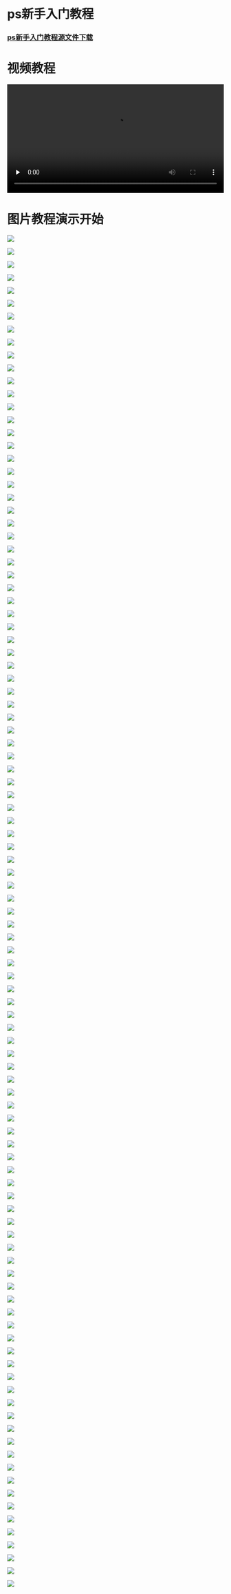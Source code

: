# ps新手入门教程

### [ps新手入门教程源文件下载](https://dev.onti.net/down/CDN/Files/2019/10/13/ps%E6%96%B0%E6%89%8B%E5%85%A5%E9%97%A8%E6%95%99%E7%A8%8B.ppt)

# 视频教程

<video id="video" controls="" preload="none" width="100%">
	<source id="mp4" src="https://dev.onti.net/down/CDN/Files/2019/10/13/ps%E6%96%B0%E6%89%8B%E5%85%A5%E9%97%A8%E6%95%99%E7%A8%8B.mp4" type="video/mp4">
</video>

# 图片教程演示开始

![](https://dev.onti.net/view/CDN/Imgs/2019/10/13/ps%E6%96%B0%E6%89%8B%E5%85%A5%E9%97%A8%E6%95%99%E7%A8%8B/%E5%B9%BB%E7%81%AF%E7%89%871.JPG)<br>

![](https://dev.onti.net/view/CDN/Imgs/2019/10/13/ps%E6%96%B0%E6%89%8B%E5%85%A5%E9%97%A8%E6%95%99%E7%A8%8B/%E5%B9%BB%E7%81%AF%E7%89%872.JPG)<br>

![](https://dev.onti.net/view/CDN/Imgs/2019/10/13/ps%E6%96%B0%E6%89%8B%E5%85%A5%E9%97%A8%E6%95%99%E7%A8%8B/%E5%B9%BB%E7%81%AF%E7%89%873.JPG)<br>

![](https://dev.onti.net/view/CDN/Imgs/2019/10/13/ps%E6%96%B0%E6%89%8B%E5%85%A5%E9%97%A8%E6%95%99%E7%A8%8B/%E5%B9%BB%E7%81%AF%E7%89%874.JPG)<br>

![](https://dev.onti.net/view/CDN/Imgs/2019/10/13/ps%E6%96%B0%E6%89%8B%E5%85%A5%E9%97%A8%E6%95%99%E7%A8%8B/%E5%B9%BB%E7%81%AF%E7%89%875.JPG)<br>

![](https://dev.onti.net/view/CDN/Imgs/2019/10/13/ps%E6%96%B0%E6%89%8B%E5%85%A5%E9%97%A8%E6%95%99%E7%A8%8B/%E5%B9%BB%E7%81%AF%E7%89%876.JPG)<br>

![](https://dev.onti.net/view/CDN/Imgs/2019/10/13/ps%E6%96%B0%E6%89%8B%E5%85%A5%E9%97%A8%E6%95%99%E7%A8%8B/%E5%B9%BB%E7%81%AF%E7%89%877.JPG)<br>

![](https://dev.onti.net/view/CDN/Imgs/2019/10/13/ps%E6%96%B0%E6%89%8B%E5%85%A5%E9%97%A8%E6%95%99%E7%A8%8B/%E5%B9%BB%E7%81%AF%E7%89%878.JPG)<br>

![](https://dev.onti.net/view/CDN/Imgs/2019/10/13/ps%E6%96%B0%E6%89%8B%E5%85%A5%E9%97%A8%E6%95%99%E7%A8%8B/%E5%B9%BB%E7%81%AF%E7%89%879.JPG)<br>

![](https://dev.onti.net/view/CDN/Imgs/2019/10/13/ps%E6%96%B0%E6%89%8B%E5%85%A5%E9%97%A8%E6%95%99%E7%A8%8B/%E5%B9%BB%E7%81%AF%E7%89%8710.JPG)<br>

![](https://dev.onti.net/view/CDN/Imgs/2019/10/13/ps%E6%96%B0%E6%89%8B%E5%85%A5%E9%97%A8%E6%95%99%E7%A8%8B/%E5%B9%BB%E7%81%AF%E7%89%8711.JPG)<br>

![](https://dev.onti.net/view/CDN/Imgs/2019/10/13/ps%E6%96%B0%E6%89%8B%E5%85%A5%E9%97%A8%E6%95%99%E7%A8%8B/%E5%B9%BB%E7%81%AF%E7%89%8712.JPG)<br>

![](https://dev.onti.net/view/CDN/Imgs/2019/10/13/ps%E6%96%B0%E6%89%8B%E5%85%A5%E9%97%A8%E6%95%99%E7%A8%8B/%E5%B9%BB%E7%81%AF%E7%89%8713.JPG)<br>

![](https://dev.onti.net/view/CDN/Imgs/2019/10/13/ps%E6%96%B0%E6%89%8B%E5%85%A5%E9%97%A8%E6%95%99%E7%A8%8B/%E5%B9%BB%E7%81%AF%E7%89%8714.JPG)<br>

![](https://dev.onti.net/view/CDN/Imgs/2019/10/13/ps%E6%96%B0%E6%89%8B%E5%85%A5%E9%97%A8%E6%95%99%E7%A8%8B/%E5%B9%BB%E7%81%AF%E7%89%8715.JPG)<br>

![](https://dev.onti.net/view/CDN/Imgs/2019/10/13/ps%E6%96%B0%E6%89%8B%E5%85%A5%E9%97%A8%E6%95%99%E7%A8%8B/%E5%B9%BB%E7%81%AF%E7%89%8716.JPG)<br>

![](https://dev.onti.net/view/CDN/Imgs/2019/10/13/ps%E6%96%B0%E6%89%8B%E5%85%A5%E9%97%A8%E6%95%99%E7%A8%8B/%E5%B9%BB%E7%81%AF%E7%89%8717.JPG)<br>

![](https://dev.onti.net/view/CDN/Imgs/2019/10/13/ps%E6%96%B0%E6%89%8B%E5%85%A5%E9%97%A8%E6%95%99%E7%A8%8B/%E5%B9%BB%E7%81%AF%E7%89%8718.JPG)<br>

![](https://dev.onti.net/view/CDN/Imgs/2019/10/13/ps%E6%96%B0%E6%89%8B%E5%85%A5%E9%97%A8%E6%95%99%E7%A8%8B/%E5%B9%BB%E7%81%AF%E7%89%8719.JPG)<br>

![](https://dev.onti.net/view/CDN/Imgs/2019/10/13/ps%E6%96%B0%E6%89%8B%E5%85%A5%E9%97%A8%E6%95%99%E7%A8%8B/%E5%B9%BB%E7%81%AF%E7%89%8720.JPG)<br>

![](https://dev.onti.net/view/CDN/Imgs/2019/10/13/ps%E6%96%B0%E6%89%8B%E5%85%A5%E9%97%A8%E6%95%99%E7%A8%8B/%E5%B9%BB%E7%81%AF%E7%89%8721.JPG)<br>

![](https://dev.onti.net/view/CDN/Imgs/2019/10/13/ps%E6%96%B0%E6%89%8B%E5%85%A5%E9%97%A8%E6%95%99%E7%A8%8B/%E5%B9%BB%E7%81%AF%E7%89%8722.JPG)<br>

![](https://dev.onti.net/view/CDN/Imgs/2019/10/13/ps%E6%96%B0%E6%89%8B%E5%85%A5%E9%97%A8%E6%95%99%E7%A8%8B/%E5%B9%BB%E7%81%AF%E7%89%8723.JPG)<br>

![](https://dev.onti.net/view/CDN/Imgs/2019/10/13/ps%E6%96%B0%E6%89%8B%E5%85%A5%E9%97%A8%E6%95%99%E7%A8%8B/%E5%B9%BB%E7%81%AF%E7%89%8724.JPG)<br>

![](https://dev.onti.net/view/CDN/Imgs/2019/10/13/ps%E6%96%B0%E6%89%8B%E5%85%A5%E9%97%A8%E6%95%99%E7%A8%8B/%E5%B9%BB%E7%81%AF%E7%89%8725.JPG)<br>

![](https://dev.onti.net/view/CDN/Imgs/2019/10/13/ps%E6%96%B0%E6%89%8B%E5%85%A5%E9%97%A8%E6%95%99%E7%A8%8B/%E5%B9%BB%E7%81%AF%E7%89%8726.JPG)<br>

![](https://dev.onti.net/view/CDN/Imgs/2019/10/13/ps%E6%96%B0%E6%89%8B%E5%85%A5%E9%97%A8%E6%95%99%E7%A8%8B/%E5%B9%BB%E7%81%AF%E7%89%8727.JPG)<br>

![](https://dev.onti.net/view/CDN/Imgs/2019/10/13/ps%E6%96%B0%E6%89%8B%E5%85%A5%E9%97%A8%E6%95%99%E7%A8%8B/%E5%B9%BB%E7%81%AF%E7%89%8728.JPG)<br>

![](https://dev.onti.net/view/CDN/Imgs/2019/10/13/ps%E6%96%B0%E6%89%8B%E5%85%A5%E9%97%A8%E6%95%99%E7%A8%8B/%E5%B9%BB%E7%81%AF%E7%89%8729.JPG)<br>

![](https://dev.onti.net/view/CDN/Imgs/2019/10/13/ps%E6%96%B0%E6%89%8B%E5%85%A5%E9%97%A8%E6%95%99%E7%A8%8B/%E5%B9%BB%E7%81%AF%E7%89%8730.JPG)<br>

![](https://dev.onti.net/view/CDN/Imgs/2019/10/13/ps%E6%96%B0%E6%89%8B%E5%85%A5%E9%97%A8%E6%95%99%E7%A8%8B/%E5%B9%BB%E7%81%AF%E7%89%8731.JPG)<br>

![](https://dev.onti.net/view/CDN/Imgs/2019/10/13/ps%E6%96%B0%E6%89%8B%E5%85%A5%E9%97%A8%E6%95%99%E7%A8%8B/%E5%B9%BB%E7%81%AF%E7%89%8732.JPG)<br>

![](https://dev.onti.net/view/CDN/Imgs/2019/10/13/ps%E6%96%B0%E6%89%8B%E5%85%A5%E9%97%A8%E6%95%99%E7%A8%8B/%E5%B9%BB%E7%81%AF%E7%89%8733.JPG)<br>

![](https://dev.onti.net/view/CDN/Imgs/2019/10/13/ps%E6%96%B0%E6%89%8B%E5%85%A5%E9%97%A8%E6%95%99%E7%A8%8B/%E5%B9%BB%E7%81%AF%E7%89%8734.JPG)<br>

![](https://dev.onti.net/view/CDN/Imgs/2019/10/13/ps%E6%96%B0%E6%89%8B%E5%85%A5%E9%97%A8%E6%95%99%E7%A8%8B/%E5%B9%BB%E7%81%AF%E7%89%8735.JPG)<br>

![](https://dev.onti.net/view/CDN/Imgs/2019/10/13/ps%E6%96%B0%E6%89%8B%E5%85%A5%E9%97%A8%E6%95%99%E7%A8%8B/%E5%B9%BB%E7%81%AF%E7%89%8736.JPG)<br>

![](https://dev.onti.net/view/CDN/Imgs/2019/10/13/ps%E6%96%B0%E6%89%8B%E5%85%A5%E9%97%A8%E6%95%99%E7%A8%8B/%E5%B9%BB%E7%81%AF%E7%89%8737.JPG)<br>

![](https://dev.onti.net/view/CDN/Imgs/2019/10/13/ps%E6%96%B0%E6%89%8B%E5%85%A5%E9%97%A8%E6%95%99%E7%A8%8B/%E5%B9%BB%E7%81%AF%E7%89%8738.JPG)<br>

![](https://dev.onti.net/view/CDN/Imgs/2019/10/13/ps%E6%96%B0%E6%89%8B%E5%85%A5%E9%97%A8%E6%95%99%E7%A8%8B/%E5%B9%BB%E7%81%AF%E7%89%8739.JPG)<br>

![](https://dev.onti.net/view/CDN/Imgs/2019/10/13/ps%E6%96%B0%E6%89%8B%E5%85%A5%E9%97%A8%E6%95%99%E7%A8%8B/%E5%B9%BB%E7%81%AF%E7%89%8740.JPG)<br>

![](https://dev.onti.net/view/CDN/Imgs/2019/10/13/ps%E6%96%B0%E6%89%8B%E5%85%A5%E9%97%A8%E6%95%99%E7%A8%8B/%E5%B9%BB%E7%81%AF%E7%89%8741.JPG)<br>

![](https://dev.onti.net/view/CDN/Imgs/2019/10/13/ps%E6%96%B0%E6%89%8B%E5%85%A5%E9%97%A8%E6%95%99%E7%A8%8B/%E5%B9%BB%E7%81%AF%E7%89%8742.JPG)<br>

![](https://dev.onti.net/view/CDN/Imgs/2019/10/13/ps%E6%96%B0%E6%89%8B%E5%85%A5%E9%97%A8%E6%95%99%E7%A8%8B/%E5%B9%BB%E7%81%AF%E7%89%8743.JPG)<br>

![](https://dev.onti.net/view/CDN/Imgs/2019/10/13/ps%E6%96%B0%E6%89%8B%E5%85%A5%E9%97%A8%E6%95%99%E7%A8%8B/%E5%B9%BB%E7%81%AF%E7%89%8744.JPG)<br>

![](https://dev.onti.net/view/CDN/Imgs/2019/10/13/ps%E6%96%B0%E6%89%8B%E5%85%A5%E9%97%A8%E6%95%99%E7%A8%8B/%E5%B9%BB%E7%81%AF%E7%89%8745.JPG)<br>

![](https://dev.onti.net/view/CDN/Imgs/2019/10/13/ps%E6%96%B0%E6%89%8B%E5%85%A5%E9%97%A8%E6%95%99%E7%A8%8B/%E5%B9%BB%E7%81%AF%E7%89%8746.JPG)<br>

![](https://dev.onti.net/view/CDN/Imgs/2019/10/13/ps%E6%96%B0%E6%89%8B%E5%85%A5%E9%97%A8%E6%95%99%E7%A8%8B/%E5%B9%BB%E7%81%AF%E7%89%8747.JPG)<br>

![](https://dev.onti.net/view/CDN/Imgs/2019/10/13/ps%E6%96%B0%E6%89%8B%E5%85%A5%E9%97%A8%E6%95%99%E7%A8%8B/%E5%B9%BB%E7%81%AF%E7%89%8748.JPG)<br>

![](https://dev.onti.net/view/CDN/Imgs/2019/10/13/ps%E6%96%B0%E6%89%8B%E5%85%A5%E9%97%A8%E6%95%99%E7%A8%8B/%E5%B9%BB%E7%81%AF%E7%89%8749.JPG)<br>

![](https://dev.onti.net/view/CDN/Imgs/2019/10/13/ps%E6%96%B0%E6%89%8B%E5%85%A5%E9%97%A8%E6%95%99%E7%A8%8B/%E5%B9%BB%E7%81%AF%E7%89%8750.JPG)<br>

![](https://dev.onti.net/view/CDN/Imgs/2019/10/13/ps%E6%96%B0%E6%89%8B%E5%85%A5%E9%97%A8%E6%95%99%E7%A8%8B/%E5%B9%BB%E7%81%AF%E7%89%8751.JPG)<br>

![](https://dev.onti.net/view/CDN/Imgs/2019/10/13/ps%E6%96%B0%E6%89%8B%E5%85%A5%E9%97%A8%E6%95%99%E7%A8%8B/%E5%B9%BB%E7%81%AF%E7%89%8752.JPG)<br>

![](https://dev.onti.net/view/CDN/Imgs/2019/10/13/ps%E6%96%B0%E6%89%8B%E5%85%A5%E9%97%A8%E6%95%99%E7%A8%8B/%E5%B9%BB%E7%81%AF%E7%89%8753.JPG)<br>

![](https://dev.onti.net/view/CDN/Imgs/2019/10/13/ps%E6%96%B0%E6%89%8B%E5%85%A5%E9%97%A8%E6%95%99%E7%A8%8B/%E5%B9%BB%E7%81%AF%E7%89%8754.JPG)<br>

![](https://dev.onti.net/view/CDN/Imgs/2019/10/13/ps%E6%96%B0%E6%89%8B%E5%85%A5%E9%97%A8%E6%95%99%E7%A8%8B/%E5%B9%BB%E7%81%AF%E7%89%8755.JPG)<br>

![](https://dev.onti.net/view/CDN/Imgs/2019/10/13/ps%E6%96%B0%E6%89%8B%E5%85%A5%E9%97%A8%E6%95%99%E7%A8%8B/%E5%B9%BB%E7%81%AF%E7%89%8756.JPG)<br>

![](https://dev.onti.net/view/CDN/Imgs/2019/10/13/ps%E6%96%B0%E6%89%8B%E5%85%A5%E9%97%A8%E6%95%99%E7%A8%8B/%E5%B9%BB%E7%81%AF%E7%89%8757.JPG)<br>

![](https://dev.onti.net/view/CDN/Imgs/2019/10/13/ps%E6%96%B0%E6%89%8B%E5%85%A5%E9%97%A8%E6%95%99%E7%A8%8B/%E5%B9%BB%E7%81%AF%E7%89%8758.JPG)<br>

![](https://dev.onti.net/view/CDN/Imgs/2019/10/13/ps%E6%96%B0%E6%89%8B%E5%85%A5%E9%97%A8%E6%95%99%E7%A8%8B/%E5%B9%BB%E7%81%AF%E7%89%8759.JPG)<br>

![](https://dev.onti.net/view/CDN/Imgs/2019/10/13/ps%E6%96%B0%E6%89%8B%E5%85%A5%E9%97%A8%E6%95%99%E7%A8%8B/%E5%B9%BB%E7%81%AF%E7%89%8760.JPG)<br>

![](https://dev.onti.net/view/CDN/Imgs/2019/10/13/ps%E6%96%B0%E6%89%8B%E5%85%A5%E9%97%A8%E6%95%99%E7%A8%8B/%E5%B9%BB%E7%81%AF%E7%89%8761.JPG)<br>

![](https://dev.onti.net/view/CDN/Imgs/2019/10/13/ps%E6%96%B0%E6%89%8B%E5%85%A5%E9%97%A8%E6%95%99%E7%A8%8B/%E5%B9%BB%E7%81%AF%E7%89%8762.JPG)<br>

![](https://dev.onti.net/view/CDN/Imgs/2019/10/13/ps%E6%96%B0%E6%89%8B%E5%85%A5%E9%97%A8%E6%95%99%E7%A8%8B/%E5%B9%BB%E7%81%AF%E7%89%8763.JPG)<br>

![](https://dev.onti.net/view/CDN/Imgs/2019/10/13/ps%E6%96%B0%E6%89%8B%E5%85%A5%E9%97%A8%E6%95%99%E7%A8%8B/%E5%B9%BB%E7%81%AF%E7%89%8764.JPG)<br>

![](https://dev.onti.net/view/CDN/Imgs/2019/10/13/ps%E6%96%B0%E6%89%8B%E5%85%A5%E9%97%A8%E6%95%99%E7%A8%8B/%E5%B9%BB%E7%81%AF%E7%89%8765.JPG)<br>

![](https://dev.onti.net/view/CDN/Imgs/2019/10/13/ps%E6%96%B0%E6%89%8B%E5%85%A5%E9%97%A8%E6%95%99%E7%A8%8B/%E5%B9%BB%E7%81%AF%E7%89%8766.JPG)<br>

![](https://dev.onti.net/view/CDN/Imgs/2019/10/13/ps%E6%96%B0%E6%89%8B%E5%85%A5%E9%97%A8%E6%95%99%E7%A8%8B/%E5%B9%BB%E7%81%AF%E7%89%8767.JPG)<br>

![](https://dev.onti.net/view/CDN/Imgs/2019/10/13/ps%E6%96%B0%E6%89%8B%E5%85%A5%E9%97%A8%E6%95%99%E7%A8%8B/%E5%B9%BB%E7%81%AF%E7%89%8768.JPG)<br>

![](https://dev.onti.net/view/CDN/Imgs/2019/10/13/ps%E6%96%B0%E6%89%8B%E5%85%A5%E9%97%A8%E6%95%99%E7%A8%8B/%E5%B9%BB%E7%81%AF%E7%89%8769.JPG)<br>

![](https://dev.onti.net/view/CDN/Imgs/2019/10/13/ps%E6%96%B0%E6%89%8B%E5%85%A5%E9%97%A8%E6%95%99%E7%A8%8B/%E5%B9%BB%E7%81%AF%E7%89%8770.JPG)<br>

![](https://dev.onti.net/view/CDN/Imgs/2019/10/13/ps%E6%96%B0%E6%89%8B%E5%85%A5%E9%97%A8%E6%95%99%E7%A8%8B/%E5%B9%BB%E7%81%AF%E7%89%8771.JPG)<br>

![](https://dev.onti.net/view/CDN/Imgs/2019/10/13/ps%E6%96%B0%E6%89%8B%E5%85%A5%E9%97%A8%E6%95%99%E7%A8%8B/%E5%B9%BB%E7%81%AF%E7%89%8772.JPG)<br>

![](https://dev.onti.net/view/CDN/Imgs/2019/10/13/ps%E6%96%B0%E6%89%8B%E5%85%A5%E9%97%A8%E6%95%99%E7%A8%8B/%E5%B9%BB%E7%81%AF%E7%89%8773.JPG)<br>

![](https://dev.onti.net/view/CDN/Imgs/2019/10/13/ps%E6%96%B0%E6%89%8B%E5%85%A5%E9%97%A8%E6%95%99%E7%A8%8B/%E5%B9%BB%E7%81%AF%E7%89%8774.JPG)<br>

![](https://dev.onti.net/view/CDN/Imgs/2019/10/13/ps%E6%96%B0%E6%89%8B%E5%85%A5%E9%97%A8%E6%95%99%E7%A8%8B/%E5%B9%BB%E7%81%AF%E7%89%8775.JPG)<br>

![](https://dev.onti.net/view/CDN/Imgs/2019/10/13/ps%E6%96%B0%E6%89%8B%E5%85%A5%E9%97%A8%E6%95%99%E7%A8%8B/%E5%B9%BB%E7%81%AF%E7%89%8776.JPG)<br>

![](https://dev.onti.net/view/CDN/Imgs/2019/10/13/ps%E6%96%B0%E6%89%8B%E5%85%A5%E9%97%A8%E6%95%99%E7%A8%8B/%E5%B9%BB%E7%81%AF%E7%89%8777.JPG)<br>

![](https://dev.onti.net/view/CDN/Imgs/2019/10/13/ps%E6%96%B0%E6%89%8B%E5%85%A5%E9%97%A8%E6%95%99%E7%A8%8B/%E5%B9%BB%E7%81%AF%E7%89%8778.JPG)<br>

![](https://dev.onti.net/view/CDN/Imgs/2019/10/13/ps%E6%96%B0%E6%89%8B%E5%85%A5%E9%97%A8%E6%95%99%E7%A8%8B/%E5%B9%BB%E7%81%AF%E7%89%8779.JPG)<br>

![](https://dev.onti.net/view/CDN/Imgs/2019/10/13/ps%E6%96%B0%E6%89%8B%E5%85%A5%E9%97%A8%E6%95%99%E7%A8%8B/%E5%B9%BB%E7%81%AF%E7%89%8780.JPG)<br>

![](https://dev.onti.net/view/CDN/Imgs/2019/10/13/ps%E6%96%B0%E6%89%8B%E5%85%A5%E9%97%A8%E6%95%99%E7%A8%8B/%E5%B9%BB%E7%81%AF%E7%89%8781.JPG)<br>

![](https://dev.onti.net/view/CDN/Imgs/2019/10/13/ps%E6%96%B0%E6%89%8B%E5%85%A5%E9%97%A8%E6%95%99%E7%A8%8B/%E5%B9%BB%E7%81%AF%E7%89%8782.JPG)<br>

![](https://dev.onti.net/view/CDN/Imgs/2019/10/13/ps%E6%96%B0%E6%89%8B%E5%85%A5%E9%97%A8%E6%95%99%E7%A8%8B/%E5%B9%BB%E7%81%AF%E7%89%8783.JPG)<br>

![](https://dev.onti.net/view/CDN/Imgs/2019/10/13/ps%E6%96%B0%E6%89%8B%E5%85%A5%E9%97%A8%E6%95%99%E7%A8%8B/%E5%B9%BB%E7%81%AF%E7%89%8784.JPG)<br>

![](https://dev.onti.net/view/CDN/Imgs/2019/10/13/ps%E6%96%B0%E6%89%8B%E5%85%A5%E9%97%A8%E6%95%99%E7%A8%8B/%E5%B9%BB%E7%81%AF%E7%89%8785.JPG)<br>

![](https://dev.onti.net/view/CDN/Imgs/2019/10/13/ps%E6%96%B0%E6%89%8B%E5%85%A5%E9%97%A8%E6%95%99%E7%A8%8B/%E5%B9%BB%E7%81%AF%E7%89%8786.JPG)<br>

![](https://dev.onti.net/view/CDN/Imgs/2019/10/13/ps%E6%96%B0%E6%89%8B%E5%85%A5%E9%97%A8%E6%95%99%E7%A8%8B/%E5%B9%BB%E7%81%AF%E7%89%8787.JPG)<br>

![](https://dev.onti.net/view/CDN/Imgs/2019/10/13/ps%E6%96%B0%E6%89%8B%E5%85%A5%E9%97%A8%E6%95%99%E7%A8%8B/%E5%B9%BB%E7%81%AF%E7%89%8788.JPG)<br>

![](https://dev.onti.net/view/CDN/Imgs/2019/10/13/ps%E6%96%B0%E6%89%8B%E5%85%A5%E9%97%A8%E6%95%99%E7%A8%8B/%E5%B9%BB%E7%81%AF%E7%89%8789.JPG)<br>

![](https://dev.onti.net/view/CDN/Imgs/2019/10/13/ps%E6%96%B0%E6%89%8B%E5%85%A5%E9%97%A8%E6%95%99%E7%A8%8B/%E5%B9%BB%E7%81%AF%E7%89%8790.JPG)<br>

![](https://dev.onti.net/view/CDN/Imgs/2019/10/13/ps%E6%96%B0%E6%89%8B%E5%85%A5%E9%97%A8%E6%95%99%E7%A8%8B/%E5%B9%BB%E7%81%AF%E7%89%8791.JPG)<br>

![](https://dev.onti.net/view/CDN/Imgs/2019/10/13/ps%E6%96%B0%E6%89%8B%E5%85%A5%E9%97%A8%E6%95%99%E7%A8%8B/%E5%B9%BB%E7%81%AF%E7%89%8792.JPG)<br>

![](https://dev.onti.net/view/CDN/Imgs/2019/10/13/ps%E6%96%B0%E6%89%8B%E5%85%A5%E9%97%A8%E6%95%99%E7%A8%8B/%E5%B9%BB%E7%81%AF%E7%89%8793.JPG)<br>

![](https://dev.onti.net/view/CDN/Imgs/2019/10/13/ps%E6%96%B0%E6%89%8B%E5%85%A5%E9%97%A8%E6%95%99%E7%A8%8B/%E5%B9%BB%E7%81%AF%E7%89%8794.JPG)<br>

![](https://dev.onti.net/view/CDN/Imgs/2019/10/13/ps%E6%96%B0%E6%89%8B%E5%85%A5%E9%97%A8%E6%95%99%E7%A8%8B/%E5%B9%BB%E7%81%AF%E7%89%8795.JPG)<br>

![](https://dev.onti.net/view/CDN/Imgs/2019/10/13/ps%E6%96%B0%E6%89%8B%E5%85%A5%E9%97%A8%E6%95%99%E7%A8%8B/%E5%B9%BB%E7%81%AF%E7%89%8796.JPG)<br>

![](https://dev.onti.net/view/CDN/Imgs/2019/10/13/ps%E6%96%B0%E6%89%8B%E5%85%A5%E9%97%A8%E6%95%99%E7%A8%8B/%E5%B9%BB%E7%81%AF%E7%89%8797.JPG)<br>

![](https://dev.onti.net/view/CDN/Imgs/2019/10/13/ps%E6%96%B0%E6%89%8B%E5%85%A5%E9%97%A8%E6%95%99%E7%A8%8B/%E5%B9%BB%E7%81%AF%E7%89%8798.JPG)<br>

![](https://dev.onti.net/view/CDN/Imgs/2019/10/13/ps%E6%96%B0%E6%89%8B%E5%85%A5%E9%97%A8%E6%95%99%E7%A8%8B/%E5%B9%BB%E7%81%AF%E7%89%8799.JPG)<br>

![](https://dev.onti.net/view/CDN/Imgs/2019/10/13/ps%E6%96%B0%E6%89%8B%E5%85%A5%E9%97%A8%E6%95%99%E7%A8%8B/%E5%B9%BB%E7%81%AF%E7%89%87100.JPG)<br>

![](https://dev.onti.net/view/CDN/Imgs/2019/10/13/ps%E6%96%B0%E6%89%8B%E5%85%A5%E9%97%A8%E6%95%99%E7%A8%8B/%E5%B9%BB%E7%81%AF%E7%89%87101.JPG)<br>

![](https://dev.onti.net/view/CDN/Imgs/2019/10/13/ps%E6%96%B0%E6%89%8B%E5%85%A5%E9%97%A8%E6%95%99%E7%A8%8B/%E5%B9%BB%E7%81%AF%E7%89%87102.JPG)<br>

![](https://dev.onti.net/view/CDN/Imgs/2019/10/13/ps%E6%96%B0%E6%89%8B%E5%85%A5%E9%97%A8%E6%95%99%E7%A8%8B/%E5%B9%BB%E7%81%AF%E7%89%87103.JPG)<br>

![](https://dev.onti.net/view/CDN/Imgs/2019/10/13/ps%E6%96%B0%E6%89%8B%E5%85%A5%E9%97%A8%E6%95%99%E7%A8%8B/%E5%B9%BB%E7%81%AF%E7%89%87104.JPG)<br>

![](https://dev.onti.net/view/CDN/Imgs/2019/10/13/ps%E6%96%B0%E6%89%8B%E5%85%A5%E9%97%A8%E6%95%99%E7%A8%8B/%E5%B9%BB%E7%81%AF%E7%89%87105.JPG)<br>



